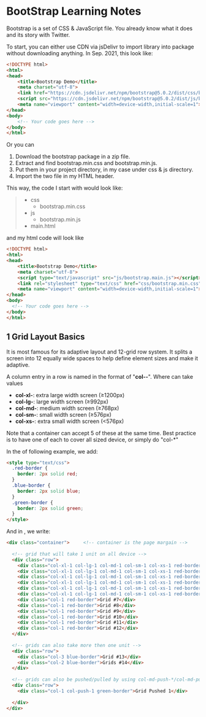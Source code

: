 # BootStrap Learning Notes

Bootstrap is a set of CSS & JavaScript file. You already know what it does and its story with Twitter.

To start, you can either use CDN via jsDelivr to import library into package without downloading anything. In Sep. 2021, this look like:

```html
<!DOCTYPE html>
<html>
<head>
	<title>Bootstrap Demo</title>
	<meta charset="utf-8">
	<link href="https://cdn.jsdelivr.net/npm/bootstrap@5.0.2/dist/css/bootstrap.min.css" rel="stylesheet" integrity="sha384-EVSTQN3/azprG1Anm3QDgpJLIm9Nao0Yz1ztcQTwFspd3yD65VohhpuuCOmLASjC" crossorigin="anonymous">
	<script src="https://cdn.jsdelivr.net/npm/bootstrap@5.0.2/dist/js/bootstrap.bundle.min.js" integrity="sha384-MrcW6ZMFYlzcLA8Nl+NtUVF0sA7MsXsP1UyJoMp4YLEuNSfAP+JcXn/tWtIaxVXM" crossorigin="anonymous"></script>
	<meta name="viewport" content="width=device-width,initial-scale=1">
</head>
<body>
	<!-- Your code goes here -->
</body>
</html>
```

Or you can 

1. Download the bootstrap package in a zip file.
2. Extract and find bootstrap.min.css and bootstrap.min.js.
3. Put them in your project directory, in my case under css & js directory.
4. Import the two file in my HTML header.

This way, the code I start with would look like:

> - css
>   - bootstrap.min.css
> - js
>   - bootstrap.min.js
> - main.html

and my html code will look like

```html
<!DOCTYPE html>
<html>
<head>
	<title>Bootstrap Demo</title>
	<meta charset="utf-8">
	<script type="text/javascript" src="js/bootstrap.main.js"></script>
	<link rel="stylesheet" type="text/css" href="css/bootstrap.min.css">
	<meta name="viewport" content="width=device-width,initial-scale=1">
</head>
<body>
  <!-- Your code goes here -->
</body>
</html>
```



## 1 Grid Layout Basics

It is most famous for its adaptive layout and 12-grid row system. It splits a screen into 12 equally wide spaces to help define element sizes and make it adaptive.

A column entry in a row is named in the format of "**col-<device>-<grid>**". Where <device> can take values

- **col-xl-**<grid>: extra large width screen (≥1200px)
- **col-lg-**<grid>: large width screen (≥992px)
- **col-md-**<grid>: medium width screen (≥768px)
- **col-sm-**<grid>: small width screen (≥576px)
- **col-xs-**<grid>: extra small width screen (<576px)

Note that a container can accept 5 of these at the same time. Best practice is to have one of each to cover all sized device, or simply do "col-*"

In the <head>of following example, we add:

```html
<style type="text/css">
  .red-border {
    border: 2px solid red;
  }
  .blue-border {
    border: 2px solid blue;
  }
  .green-border {
    border: 2px solid green;
  }
</style>
```

And in <body>, we write:

```html
<div class="container">		<!-- container is the page margain -->
  
  <!-- grid that will take 1 unit on all device -->
  <div class="row">
    <div class="col-xl-1 col-lg-1 col-md-1 col-sm-1 col-xs-1 red-border">Grid #1</div>
    <div class="col-xl-1 col-lg-1 col-md-1 col-sm-1 col-xs-1 red-border">Grid #2</div>
    <div class="col-xl-1 col-lg-1 col-md-1 col-sm-1 col-xs-1 red-border">Grid #3</div>
    <div class="col-xl-1 col-lg-1 col-md-1 col-sm-1 col-xs-1 red-border">Grid #4</div>
    <div class="col-xl-1 col-lg-1 col-md-1 col-sm-1 col-xs-1 red-border">Grid #5</div>
    <div class="col-xl-1 col-lg-1 col-md-1 col-sm-1 col-xs-1 red-border">Grid #6</div>
    <div class="col-1 red-border">Grid #7</div>
    <div class="col-1 red-border">Grid #8</div>
    <div class="col-1 red-border">Grid #9</div>
    <div class="col-1 red-border">Grid #10</div>
    <div class="col-1 red-border">Grid #11</div>
    <div class="col-1 red-border">Grid #12</div>
  </div>
  
  <!-- grids can also take more then one unit -->
  <div class="row">
    <div class="col-3 blue-border">Grid #13</div>
    <div class="col-2 blue-border">Grids #14</div>
  </div>
  
  <!-- grids can also be pushed/pulled by using col-md-push-*/col-md-pull-* -->
  <div class="row">
  	<div class="col-1 col-push-1 green-border">Grid Pushed 1</div>
    
  </div>
</div>
```

